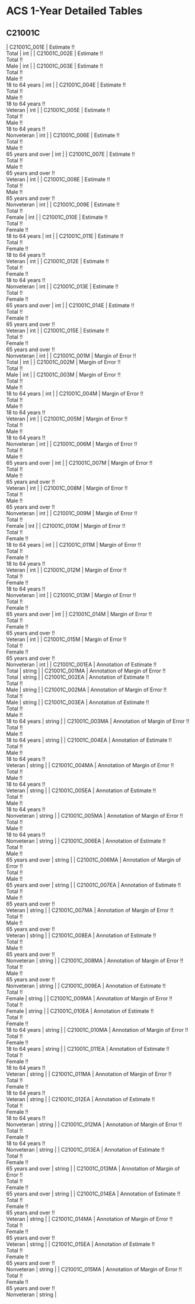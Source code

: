 # ACS 1-Year Detailed Tables

## C21001C

| C21001C_001E | Estimate !!<br>Total | int |
| C21001C_002E | Estimate !!<br>Total !!<br>Male | int |
| C21001C_003E | Estimate !!<br>Total !!<br>Male !!<br>18 to 64 years | int |
| C21001C_004E | Estimate !!<br>Total !!<br>Male !!<br>18 to 64 years !!<br>Veteran | int |
| C21001C_005E | Estimate !!<br>Total !!<br>Male !!<br>18 to 64 years !!<br>Nonveteran | int |
| C21001C_006E | Estimate !!<br>Total !!<br>Male !!<br>65 years and over | int |
| C21001C_007E | Estimate !!<br>Total !!<br>Male !!<br>65 years and over !!<br>Veteran | int |
| C21001C_008E | Estimate !!<br>Total !!<br>Male !!<br>65 years and over !!<br>Nonveteran | int |
| C21001C_009E | Estimate !!<br>Total !!<br>Female | int |
| C21001C_010E | Estimate !!<br>Total !!<br>Female !!<br>18 to 64 years | int |
| C21001C_011E | Estimate !!<br>Total !!<br>Female !!<br>18 to 64 years !!<br>Veteran | int |
| C21001C_012E | Estimate !!<br>Total !!<br>Female !!<br>18 to 64 years !!<br>Nonveteran | int |
| C21001C_013E | Estimate !!<br>Total !!<br>Female !!<br>65 years and over | int |
| C21001C_014E | Estimate !!<br>Total !!<br>Female !!<br>65 years and over !!<br>Veteran | int |
| C21001C_015E | Estimate !!<br>Total !!<br>Female !!<br>65 years and over !!<br>Nonveteran | int |
| C21001C_001M | Margin of Error !!<br>Total | int |
| C21001C_002M | Margin of Error !!<br>Total !!<br>Male | int |
| C21001C_003M | Margin of Error !!<br>Total !!<br>Male !!<br>18 to 64 years | int |
| C21001C_004M | Margin of Error !!<br>Total !!<br>Male !!<br>18 to 64 years !!<br>Veteran | int |
| C21001C_005M | Margin of Error !!<br>Total !!<br>Male !!<br>18 to 64 years !!<br>Nonveteran | int |
| C21001C_006M | Margin of Error !!<br>Total !!<br>Male !!<br>65 years and over | int |
| C21001C_007M | Margin of Error !!<br>Total !!<br>Male !!<br>65 years and over !!<br>Veteran | int |
| C21001C_008M | Margin of Error !!<br>Total !!<br>Male !!<br>65 years and over !!<br>Nonveteran | int |
| C21001C_009M | Margin of Error !!<br>Total !!<br>Female | int |
| C21001C_010M | Margin of Error !!<br>Total !!<br>Female !!<br>18 to 64 years | int |
| C21001C_011M | Margin of Error !!<br>Total !!<br>Female !!<br>18 to 64 years !!<br>Veteran | int |
| C21001C_012M | Margin of Error !!<br>Total !!<br>Female !!<br>18 to 64 years !!<br>Nonveteran | int |
| C21001C_013M | Margin of Error !!<br>Total !!<br>Female !!<br>65 years and over | int |
| C21001C_014M | Margin of Error !!<br>Total !!<br>Female !!<br>65 years and over !!<br>Veteran | int |
| C21001C_015M | Margin of Error !!<br>Total !!<br>Female !!<br>65 years and over !!<br>Nonveteran | int |
| C21001C_001EA | Annotation of Estimate !!<br>Total | string |
| C21001C_001MA | Annotation of Margin of Error !!<br>Total | string |
| C21001C_002EA | Annotation of Estimate !!<br>Total !!<br>Male | string |
| C21001C_002MA | Annotation of Margin of Error !!<br>Total !!<br>Male | string |
| C21001C_003EA | Annotation of Estimate !!<br>Total !!<br>Male !!<br>18 to 64 years | string |
| C21001C_003MA | Annotation of Margin of Error !!<br>Total !!<br>Male !!<br>18 to 64 years | string |
| C21001C_004EA | Annotation of Estimate !!<br>Total !!<br>Male !!<br>18 to 64 years !!<br>Veteran | string |
| C21001C_004MA | Annotation of Margin of Error !!<br>Total !!<br>Male !!<br>18 to 64 years !!<br>Veteran | string |
| C21001C_005EA | Annotation of Estimate !!<br>Total !!<br>Male !!<br>18 to 64 years !!<br>Nonveteran | string |
| C21001C_005MA | Annotation of Margin of Error !!<br>Total !!<br>Male !!<br>18 to 64 years !!<br>Nonveteran | string |
| C21001C_006EA | Annotation of Estimate !!<br>Total !!<br>Male !!<br>65 years and over | string |
| C21001C_006MA | Annotation of Margin of Error !!<br>Total !!<br>Male !!<br>65 years and over | string |
| C21001C_007EA | Annotation of Estimate !!<br>Total !!<br>Male !!<br>65 years and over !!<br>Veteran | string |
| C21001C_007MA | Annotation of Margin of Error !!<br>Total !!<br>Male !!<br>65 years and over !!<br>Veteran | string |
| C21001C_008EA | Annotation of Estimate !!<br>Total !!<br>Male !!<br>65 years and over !!<br>Nonveteran | string |
| C21001C_008MA | Annotation of Margin of Error !!<br>Total !!<br>Male !!<br>65 years and over !!<br>Nonveteran | string |
| C21001C_009EA | Annotation of Estimate !!<br>Total !!<br>Female | string |
| C21001C_009MA | Annotation of Margin of Error !!<br>Total !!<br>Female | string |
| C21001C_010EA | Annotation of Estimate !!<br>Total !!<br>Female !!<br>18 to 64 years | string |
| C21001C_010MA | Annotation of Margin of Error !!<br>Total !!<br>Female !!<br>18 to 64 years | string |
| C21001C_011EA | Annotation of Estimate !!<br>Total !!<br>Female !!<br>18 to 64 years !!<br>Veteran | string |
| C21001C_011MA | Annotation of Margin of Error !!<br>Total !!<br>Female !!<br>18 to 64 years !!<br>Veteran | string |
| C21001C_012EA | Annotation of Estimate !!<br>Total !!<br>Female !!<br>18 to 64 years !!<br>Nonveteran | string |
| C21001C_012MA | Annotation of Margin of Error !!<br>Total !!<br>Female !!<br>18 to 64 years !!<br>Nonveteran | string |
| C21001C_013EA | Annotation of Estimate !!<br>Total !!<br>Female !!<br>65 years and over | string |
| C21001C_013MA | Annotation of Margin of Error !!<br>Total !!<br>Female !!<br>65 years and over | string |
| C21001C_014EA | Annotation of Estimate !!<br>Total !!<br>Female !!<br>65 years and over !!<br>Veteran | string |
| C21001C_014MA | Annotation of Margin of Error !!<br>Total !!<br>Female !!<br>65 years and over !!<br>Veteran | string |
| C21001C_015EA | Annotation of Estimate !!<br>Total !!<br>Female !!<br>65 years and over !!<br>Nonveteran | string |
| C21001C_015MA | Annotation of Margin of Error !!<br>Total !!<br>Female !!<br>65 years and over !!<br>Nonveteran | string |

